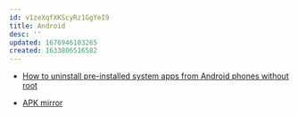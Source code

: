 ```yaml
---
id: v1zeXqfXKScyRz1GgYeI9
title: Android
desc: ''
updated: 1676946103265
created: 1633806516582
---
```


- [How to uninstall pre-installed system apps from Android phones without root](https://www.techmesto.com/uninstall-pre-installed-apps-from-android-phone/)

- [APK mirror](https://www.apkmirror.com/)

